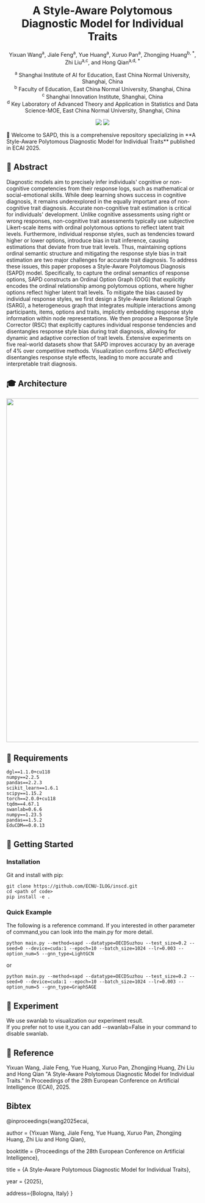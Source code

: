 <div align="center">

# A Style-Aware Polytomous Diagnostic Model for Individual Traits

Yixuan Wang<sup>a</sup>, Jiale Feng<sup>a</sup>, Yue Huang<sup>a</sup>, Xuruo Pan<sup>a</sup>, Zhongjing Huang<sup>b, *</sup>, Zhi Liu<sup>a,c</sup>, and Hong Qian<sup>a,d, *</sup> 

<sup>a</sup> Shanghai Institute of AI for Education, East China Normal University, Shanghai, China  
<sup>b</sup> Faculty of Education, East China Normal University, Shanghai, China  
<sup>c</sup> Shanghai Innovation Institute, Shanghai, China  
<sup>d</sup> Key Laboratory of Advanced Theory and Application in Statistics and Data Science-MOE, East China Normal University, Shanghai, China

<a href='https://github.com/yxwang19/SAPD/paper/main.pdf'><img src='https://img.shields.io/badge/Paper-PDF-orange'></a>
<a href='https://github.com/yxwang19/SAPD'><img src='https://img.shields.io/badge/Project-Page-green'></a>


</div>
🎉 Welcome to SAPD, this is a comprehensive repository specializing in **A Style-Aware Polytomous Diagnostic Model for Individual Traits** published in ECAI 2025.


## 🔔 Abstract
Diagnostic models aim to precisely infer individuals' cognitive or non-cognitive competencies from their response logs, such as mathematical or social-emotional skills. While deep learning shows success in cognitive diagnosis, it remains underexplored in the equally important area of non-cognitive trait diagnosis. Accurate non-cognitive trait estimation is critical for individuals' development. Unlike cognitive assessments using right or wrong responses, non-cognitive trait assessments typically use subjective Likert-scale items with ordinal polytomous options to reflect latent trait levels. Furthermore, individual response styles, such as tendencies toward higher or lower options, introduce bias in trait inference, causing estimations that deviate from true trait levels. Thus, maintaining options ordinal semantic structure and mitigating the response style bias in trait estimation are two major challenges for accurate trait diagnosis. To address these issues, this paper proposes a Style-Aware Polytomous Diagnosis (SAPD) model. Specifically, to capture the ordinal semantics of response options, SAPD constructs an Ordinal Option Graph (OOG) that explicitly encodes the ordinal relationship among polytomous options, where higher options reflect higher latent trait levels. To mitigate the bias caused by individual response styles, we first design a Style-Aware Relational Graph (SARG), a heterogeneous graph that integrates multiple interactions among participants, items, options and traits, implicitly embedding response style information within node representations. We then propose a Response Style Corrector (RSC) that explicitly captures individual response tendencies and disentangles response style bias during trait diagnosis, allowing for dynamic and adaptive correction of trait levels. Extensive experiments on five real-world datasets show that SAPD improves accuracy by an average of 4% over competitive methods. Visualization confirms SAPD effectively disentangles response style effects, leading to more accurate and interpretable trait diagnosis.

## 🎓 Architecture
 <div align="center">

<img src='asset/SAPD.svg' width=900 />
</div>

## 📖 Requirements
```shell
dgl==1.1.0+cu118
numpy==2.2.5
pandas==2.2.3
scikit_learn==1.6.1
scipy==1.15.2
torch==2.0.0+cu118
tqdm==4.67.1
swanlab=0.6.6
numpy==1.23.5
pandas==1.5.2
EduCDM==0.0.13
```
 

## 🚀 Getting Started
### Installation
Git and install with pip:
```
git clone https://github.com/ECNU-ILOG/inscd.git
cd <path of code>
pip install -e .
```
### Quick Example
The following is a reference command. If you interested in other parameter of command,you can look into the main.py for more detail.
```
python main.py --method=sapd --datatype=OECDSuzhou --test_size=0.2 --seed=0 --device=cuda:1 --epoch=10 --batch_size=1024 --lr=0.003 --option_num=5 --gnn_type=LightGCN
```
or
```
python main.py --method=sapd --datatype=OECDSuzhou --test_size=0.2 --seed=0 --device=cuda:1 --epoch=10 --batch_size=1024 --lr=0.003 --option_num=5 --gnn_type=GraphSAGE
```

## 👏 Experiment
We use swanlab to visualization our experiment result.  
If you prefer not to use it,you can add --swanlab=False in your command to disable swanlab.

## 💭 Reference 
Yixuan Wang, Jiale Feng, Yue Huang, Xuruo Pan, Zhongjing Huang, Zhi Liu and Hong Qian "A Style-Aware Polytomous Diagnostic Model for Individual Traits." In Proceedings of the 28th European Conference on Artificial Intelligence (ECAI), 2025.

## Bibtex
@inproceedings{wang2025ecai,

author = {Yixuan Wang, Jiale Feng, Yue Huang, Xuruo Pan, Zhongjing Huang, Zhi Liu and Hong Qian},

booktitle = {Proceedings of the 28th European Conference on Artificial Intelligence},

title = {A Style-Aware Polytomous Diagnostic Model for Individual Traits},

year = {2025},

address={Bologna, Italy}
}


